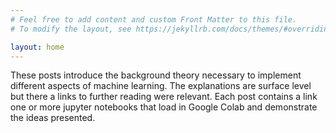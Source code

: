 ```yaml
---
# Feel free to add content and custom Front Matter to this file.
# To modify the layout, see https://jekyllrb.com/docs/themes/#overriding-theme-defaults

layout: home
---
```



These posts introduce the background theory necessary to implement different aspects of machine learning. The explanations are surface level but there a links to further reading were relevant. Each post contains a link one or more jupyter notebooks that load in Google Colab and demonstrate the ideas presented.

